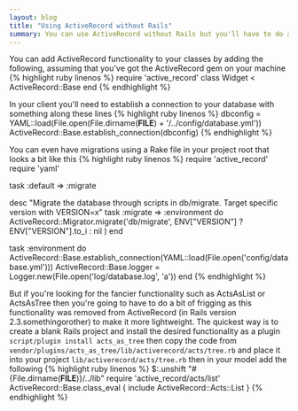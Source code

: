 ```yaml
---
layout: blog
title: "Using ActiveRecord without Rails"
summary: You can use ActiveRecord without Rails but you'll have to do a bit of frigging about to get all the functionality you want
---
```


You can add ActiveRecord functionality to your classes by adding the following, assuming that you've got the ActiveRecord gem on your machine
{% highlight ruby linenos %}
require 'active_record'
class Widget < ActiveRecord::Base
end
{% endhighlight %}

In your client you'll need to establish a connection to your database with something along these lines
{% highlight ruby linenos %}
dbconfig = YAML::load(File.open(File.dirname(__FILE__) + '/../config/database.yml'))
ActiveRecord::Base.establish_connection(dbconfig)
{% endhighlight %}

You can even have migrations using a Rake file in your project root that looks a bit like this
{% highlight ruby linenos %}
require 'active_record'
require 'yaml'

task :default => :migrate

desc "Migrate the database through scripts in db/migrate. Target specific version with VERSION=x"
task :migrate => :environment do
  ActiveRecord::Migrator.migrate('db/migrate', ENV["VERSION"] ? ENV["VERSION"].to_i : nil )
end

task :environment do
  ActiveRecord::Base.establish_connection(YAML::load(File.open('config/database.yml')))
  ActiveRecord::Base.logger = Logger.new(File.open('log/database.log', 'a'))
end
{% endhighlight %}

But if you're looking for the fancier functionality such as ActsAsList or ActsAsTree then you're going to have to do a bit of frigging as this functionality was removed from ActiveRecord (in Rails version 2.3.somethingorother) to make it more lightweight. The quickest way is to create a blank Rails project and install the desired functionality as a plugin
`script/plugin install acts_as_tree`
then copy the code from
`vendor/plugins/acts_as_tree/lib/activerecord/acts/tree.rb`
and place it into your project
`lib/activerecord/acts/tree.rb`
then in your model add the following
{% highlight ruby linenos %}
$:.unshift "#{File.dirname(__FILE__)}/../lib"
require 'active_record/acts/list'
ActiveRecord::Base.class_eval { include ActiveRecord::Acts::List }
{% endhighlight %}